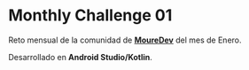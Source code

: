 # Monthly Challenge 01

Reto mensual de la comunidad de **[MoureDev](https://moure.dev)** del mes de Enero.

Desarrollado en **Android Studio/Kotlin**.
